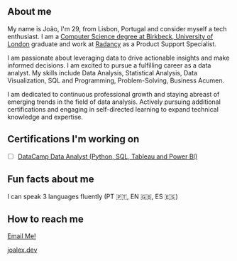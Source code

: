 ## About me
My name is João, I'm 29, from Lisbon, Portugal and consider myself a tech enthusiast. I am a [Computer Science degree at Birkbeck, University of London](https://www.bbk.ac.uk/study/2021/undergraduate/programmes/UBSCOMPG_C/) graduate and work at [Radancy](radancy.com) as a Product Support Specialist.

I am passionate about leveraging data to drive actionable insights and make informed decisions. I am excited to pursue a fulfilling career as a data analyst. My skills include Data Analysis, Statistical Analysis, Data Visualization, SQL and Programming, Problem-Solving, Business Acumen.

I am dedicated to continuous professional growth and staying abreast of emerging trends in the field of data analysis. Actively pursuing additional certifications and engaging in self-directed learning to expand technical knowledge and expertise.

## Certifications I'm working on

- [ ] [DataCamp Data Analyst (Python, SQL, Tableau and Power BI)](https://www.datacamp.com/tracks/career)

## Fun facts about me 
I can speak 3 languages fluently (PT 🇵🇹, EN 🇬🇧, ES 🇪🇸)

## How to reach me
[Email Me!](mailto:joao00alex@gmail.com)

[joalex.dev](https://joalex.dev)
